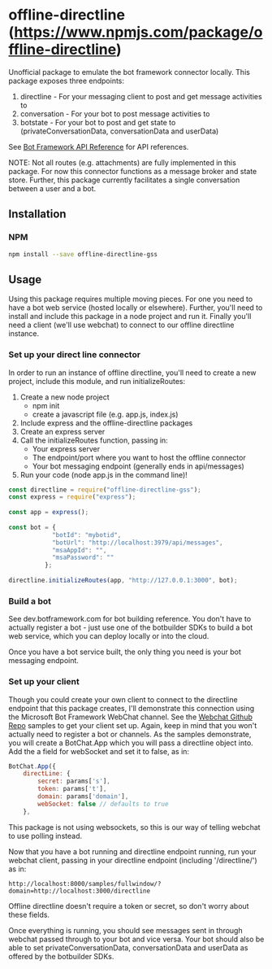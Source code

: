offline-directline
(https://www.npmjs.com/package/offline-directline)
================
Unofficial package to emulate the bot framework connector locally. This package exposes three endpoints: 
1. directline - For your messaging client to post and get message activities to
2. conversation - For your bot to post message activities to
3. botstate - For your bot to post and get state to (privateConversationData, conversationData and userData)

See [Bot Framework API Reference](https://docs.microsoft.com/en-us/bot-framework/rest-api/bot-framework-rest-connector-api-reference) for API references. 

NOTE: Not all routes (e.g. attachments) are fully implemented in this package. For now this connector functions as a message broker and state store. Further, this package currently facilitates a single conversation between a user and a bot.


## Installation

### NPM

```sh
npm install --save offline-directline-gss
```

## Usage
Using this package requires multiple moving pieces. For one you need to have a bot web service (hosted locally or elsewhere). Further, you'll need to install and include this package in a node project and run it. Finally you'll need a client (we'll use webchat) to connect to our offline directline instance. 

### Set up your direct line connector
In order to run an instance of offline directline, you'll need to create a new project, include this module, and run initializeRoutes:

1. Create a new node project 
    * npm init 
    * create a javascript file (e.g. app.js, index.js)
2. Include express and the offline-directline packages
3. Create an express server
4. Call the initializeRoutes function, passing in:
    * Your express server
    * The endpoint/port where you want to host the offline connector
    * Your bot messaging endpoint (generally ends in api/messages)
4. Run your code (node app.js in the command line)!

```js
const directline = require("offline-directline-gss");
const express = require("express");
 
const app = express();
 
const bot = {
            "botId": "mybotid",
            "botUrl": "http://localhost:3979/api/messages",
            "msaAppId": "",
            "msaPassword": ""
          };
 
directline.initializeRoutes(app, "http://127.0.0.1:3000", bot);
```

### Build a bot 
See dev.botframework.com for bot building reference. You don't have to actually register a bot - just use one of the botbuilder SDKs to build a bot web service, which you can deploy locally or into the cloud. 

Once you have a bot service built, the only thing you need is your bot messaging endpoint.

### Set up your client
Though you could create your own client to connect to the directline endpoint that this package creates, I'll demonstrate this connection using the Microsoft Bot Framework WebChat channel. See the [Webchat Github Repo](https://github.com/Microsoft/BotFramework-WebChat) samples to get your client set up. Again, keep in mind that you won't actually need to register a bot or channels. As the samples demonstrate, you will create a BotChat.App which you will pass a directline object into. Add the a field for webSocket and set it to false, as in:

```js
BotChat.App({
    directLine: {
        secret: params['s'],
        token: params['t'],
        domain: params['domain'],
        webSocket: false // defaults to true
    },
```
This package is not using websockets, so this is our way of telling webchat to use polling instead. 

Now that you have a bot running and directline endpoint running, run your webchat client, passing in your directline endpoint (including '/directline/') as in:

```
http://localhost:8000/samples/fullwindow/?domain=http://localhost:3000/directline
```
Offline directline doesn't require a token or secret, so don't worry about these fields. 


Once everything is running, you should see messages sent in through webchat passed through to your bot and vice versa. Your bot should also be able to set privateConversationData, conversationData and userData as offered by the botbuilder SDKs.
